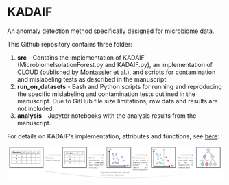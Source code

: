 # KADAIF

An anomaly detection method specifically designed for microbiome data. 

This Github repository contains three folder:
1. **src** - Contains the implementation of KADAIF (MicrobiomeIsolationForest.py and KADAIF.py), an implementation of [CLOUD (published by Montassier et al.)](https://link.springer.com/article/10.1186/s40168-018-0514-4), and scripts for contamination and mislabeling tests as described in the manuscript.
2. **run_on_datasets** - Bash and Python scripts for running and reproducing the specific mislabeling and contamination tests outlined in the manuscript. Due to GitHub file size limitations, raw data and results are not included.
3. **analysis** - Jupyter notebooks with the analysis results from the manuscript.

For details on KADAIF's implementation, attributes and functions, see [here](https://github.com/omripel/KADAIF/blob/main/how_to_run_KADAIF.md):

![Schematic illustration of KADAIF](KADAIF.jpg)
